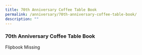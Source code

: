 ```yaml
---
title: 70th Anniversary Coffee Table Book
permalink: /anniversary/70th-anniversary-coffee-table-book/
description: ""
---
```


### 70th Anniversary Coffee Table Book

Flipbook Missing